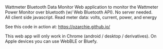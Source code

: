 Wattmeter Bluetooth Data Monitor
Web application to monitor the Wattmeter Power Monitor over bluetooth (w/ Web Bluetooth API).
No server needed.
All client side javascript.
Read meter data: volts, current, power, and energy

See this code in action at: https://ozarchie.github.io/

This web app will only work in Chrome (android / desktop / derivatives). On Apple devices you can use WebBLE or Bluefy.

